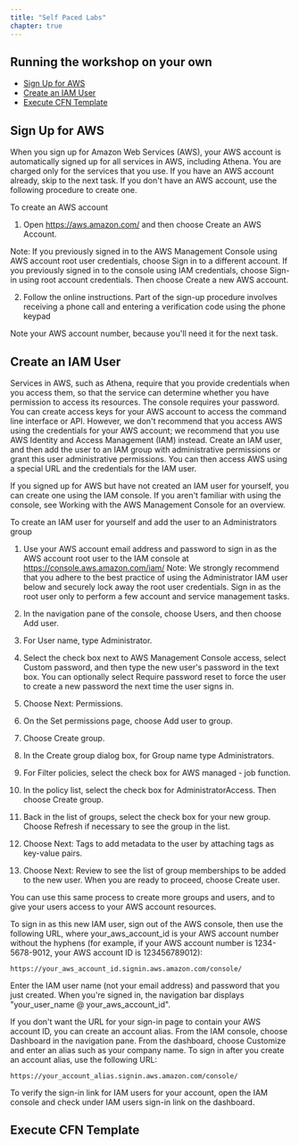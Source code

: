 ```yaml
---
title: "Self Paced Labs"
chapter: true
---
```


## Running the workshop on your own

* [Sign Up for AWS](#Sign-Up-for-AWS)
* [Create an IAM User](#Create-an-IAM-User)
* [Execute CFN Template](#Execute-CFN-Template)


## Sign Up for AWS

When you sign up for Amazon Web Services (AWS), your AWS account is automatically signed up for all services in AWS, including Athena. You are charged only for the services that you use. If you have an AWS account already, skip to the next task. If you don't have an AWS account, use the following procedure to create one.

To create an AWS account
1. Open https://aws.amazon.com/ and then choose Create an AWS Account.

Note: If you previously signed in to the AWS Management Console using AWS account root user credentials, choose Sign in to a different account. If you previously signed in to the console using IAM credentials, choose Sign-in using root account credentials. Then choose Create a new AWS account.

2. Follow the online instructions.
Part of the sign-up procedure involves receiving a phone call and entering a verification code using the phone keypad

Note your AWS account number, because you'll need it for the next task.


## Create an IAM User

Services in AWS, such as Athena, require that you provide credentials when you access them, so that the service can determine whether you have permission to access its resources. The console requires your password. You can create access keys for your AWS account to access the command line interface or API. However, we don't recommend that you access AWS using the credentials for your AWS account; we recommend that you use AWS Identity and Access Management (IAM) instead. Create an IAM user, and then add the user to an IAM group with administrative permissions or grant this user administrative permissions. You can then access AWS using a special URL and the credentials for the IAM user.

If you signed up for AWS but have not created an IAM user for yourself, you can create one using the IAM console. If you aren't familiar with using the console, see Working with the AWS Management Console for an overview.

To create an IAM user for yourself and add the user to an Administrators group


1. Use your AWS account email address and password to sign in as the AWS account root user to the IAM console at https://console.aws.amazon.com/iam/ Note: We strongly recommend that you adhere to the best practice of using the Administrator IAM user below and securely lock away the root user credentials. Sign in as the root user only to perform a few account and service management tasks.

2. In the navigation pane of the console, choose Users, and then choose Add user.
3. For User name, type Administrator.
4. Select the check box next to AWS Management Console access, select Custom password, and then type the new user's password in the text box. You can optionally select Require password reset to force the user to create a new password the next time the user signs in.
5. Choose Next: Permissions.
6. On the Set permissions page, choose Add user to group.
7. Choose Create group.
8. In the Create group dialog box, for Group name type Administrators.
9. For Filter policies, select the check box for AWS managed - job function.
10. In the policy list, select the check box for AdministratorAccess. Then choose Create group.
11. Back in the list of groups, select the check box for your new group. Choose Refresh if necessary to see the group in the list.
12. Choose Next: Tags to add metadata to the user by attaching tags as key-value pairs.
13. Choose Next: Review to see the list of group memberships to be added to the new user. When you are ready to proceed, choose Create user.

You can use this same process to create more groups and users, and to give your users access to your AWS account resources.

To sign in as this new IAM user, sign out of the AWS console, then use the following URL, where your_aws_account_id is your AWS account number without the hyphens (for example, if your AWS account number is 1234-5678-9012, your AWS account ID is 123456789012):

	https://your_aws_account_id.signin.aws.amazon.com/console/

Enter the IAM user name (not your email address) and password that you just created. When you're signed in, the navigation bar displays "your_user_name @ your_aws_account_id".

If you don't want the URL for your sign-in page to contain your AWS account ID, you can create an account alias. From the IAM console, choose Dashboard in the navigation pane. From the dashboard, choose Customize and enter an alias such as your company name. To sign in after you create an account alias, use the following URL:

	https://your_account_alias.signin.aws.amazon.com/console/

To verify the sign-in link for IAM users for your account, open the IAM console and check under IAM users sign-in link on the dashboard.

## Execute CFN Template
